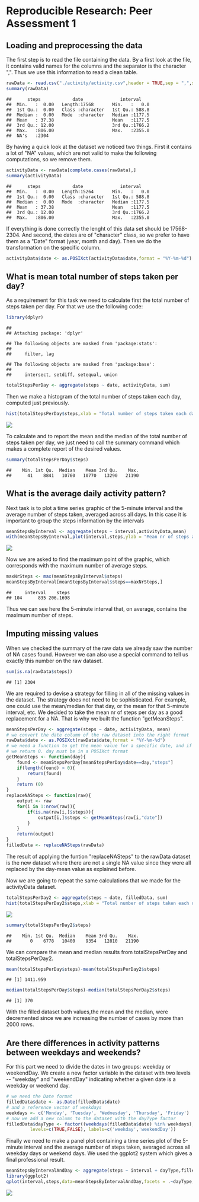 # Reproducible Research: Peer Assessment 1
## Loading and preprocessing the data
The first step is to read the file containing the data. By a first look at the file, it contains valid names for the columns and the separator is the character ",". Thus we use this information to read a clean table.


```r
rawData <- read.csv("./activity/activity.csv",header = TRUE,sep = ",",stringsAsFactors = FALSE)
summary(rawData)
```

```
##      steps            date              interval     
##  Min.   :  0.00   Length:17568       Min.   :   0.0  
##  1st Qu.:  0.00   Class :character   1st Qu.: 588.8  
##  Median :  0.00   Mode  :character   Median :1177.5  
##  Mean   : 37.38                      Mean   :1177.5  
##  3rd Qu.: 12.00                      3rd Qu.:1766.2  
##  Max.   :806.00                      Max.   :2355.0  
##  NA's   :2304
```
By having a quick look at the dataset we noticed two things. First it contains a lot of "NA" values, which are not valid to make the following computations, so we remove them.

```r
activityData <- rawData[complete.cases(rawData),]
summary(activityData)
```

```
##      steps            date              interval     
##  Min.   :  0.00   Length:15264       Min.   :   0.0  
##  1st Qu.:  0.00   Class :character   1st Qu.: 588.8  
##  Median :  0.00   Mode  :character   Median :1177.5  
##  Mean   : 37.38                      Mean   :1177.5  
##  3rd Qu.: 12.00                      3rd Qu.:1766.2  
##  Max.   :806.00                      Max.   :2355.0
```
If everything is done correctly the lenght of this data set should be 17568-2304.
And second, the dates are of "character" class, so we prefer to have them as a "Date" format (year, month and day). Then we do the transformation on the specific column.

```r
activityData$date <- as.POSIXct(activityData$date,format = "%Y-%m-%d")
```
 
## What is mean total number of steps taken per day?
As a requirement for this task we need to calculate first the total number of steps taken per day. For that we use the following code:


```r
library(dplyr)
```

```
## 
## Attaching package: 'dplyr'
```

```
## The following objects are masked from 'package:stats':
## 
##     filter, lag
```

```
## The following objects are masked from 'package:base':
## 
##     intersect, setdiff, setequal, union
```

```r
totalStepsPerDay <- aggregate(steps ~ date, activityData, sum) 
```
Then we make a histogram of the total number of steps taken each day, computed just previously.


```r
hist(totalStepsPerDay$steps,xlab = "Total number of steps taken each day")
```

![](PA1_template_files/figure-html/histStepsPerDay-1.png)<!-- -->

To calculate and to report the mean and the median of the total number of steps taken per day, we just need to call the summary command which makes a complete report of the desired values.


```r
summary(totalStepsPerDay$steps)
```

```
##    Min. 1st Qu.  Median    Mean 3rd Qu.    Max. 
##      41    8841   10760   10770   13290   21190
```


## What is the average daily activity pattern?
Next task is to plot a time series graphic of the 5-minute interval and the average number of steps taken, averaged across all days. In this case it is important to group the steps information by the intervals


```r
meanStepsByInterval <- aggregate(steps ~ interval,activityData,mean)
with(meanStepsByInterval,plot(interval,steps,ylab = "Mean nr of steps averaged across days", xlab="Interval id", type = "l"))
```

![](PA1_template_files/figure-html/averageActivity-1.png)<!-- -->

Now we are asked to find the maximum point of the graphic, which corresponds with the maximum number of average steps.


```r
maxNrSteps <- max(meanStepsByInterval$steps)
meanStepsByInterval[meanStepsByInterval$steps==maxNrSteps,]
```

```
##     interval    steps
## 104      835 206.1698
```

Thus we can see here the 5-minute interval that, on average, contains the maximum number of steps.

## Imputing missing values
When we checked the summary of the raw data we already saw the number of NA cases found. However we can also use a special command to tell us exactly this number on the raw dataset.


```r
sum(is.na(rawData$steps))
```

```
## [1] 2304
```

We are required to devise a strategy for filling in all of the missing values in the dataset. The strategy does not need to be sophisticated. For example, one could use the mean/median for that day, or the mean for that 5-minute interval, etc. We decided to take the mean nr of steps per day as a good replacement for a NA. That is why we built the function "getMeanSteps".


```r
meanStepsPerDay <- aggregate(steps ~ date, activityData, mean)
# we convert the date column of the raw dataset into the right format
rawData$date <- as.POSIXct(rawData$date,format = "%Y-%m-%d")
# we need a function to get the mean value for a specific date, and if the date is not found in the dataset,
# we return 0. day must be in a POSIXct format
getMeanSteps <- function(day){
    found <- meanStepsPerDay[meanStepsPerDay$date==day,"steps"]
    if(length(found) > 0){
        return(found)
    }
    return (0)
}
replaceNASteps <- function(raw){
    output <- raw
    for(i in 1:nrow(raw)){
        if(is.na(raw[i,]$steps)){
            output[i,]$steps <- getMeanSteps(raw[i,"date"])
        }
    }
    return(output)
}
filledData <- replaceNASteps(rawData)
```

The result of applying the funtion "replaceNASteps" to the rawData dataset is the new dataset where there are not a single NA value since they were all replaced by the day-mean value as explained before.

Now we are going to repeat the same calculations that we made for the activityData dataset.


```r
totalStepsPerDay2 <- aggregate(steps ~ date, filledData, sum) 
hist(totalStepsPerDay2$steps,xlab = "Total number of steps taken each day")
```

![](PA1_template_files/figure-html/repeatMeanMedianValues-1.png)<!-- -->

```r
summary(totalStepsPerDay2$steps)
```

```
##    Min. 1st Qu.  Median    Mean 3rd Qu.    Max. 
##       0    6778   10400    9354   12810   21190
```

We can compare the mean and median results from totalStepsPerDay and totalStepsPerDay2.

```r
mean(totalStepsPerDay$steps)-mean(totalStepsPerDay2$steps)
```

```
## [1] 1411.959
```

```r
median(totalStepsPerDay$steps)-median(totalStepsPerDay2$steps)
```

```
## [1] 370
```

With the filled dataset both values,the mean and the median, were decremented since we are increasing the number of cases by more than 2000 rows.

## Are there differences in activity patterns between weekdays and weekends?
For this part we need to divide the dates in two groups: weekday or weekendDay.
We create a new factor variable in the dataset with two levels -- "weekday" and "weekendDay" indicating whether a given date is a weekday or weekend day.


```r
# we need the Date format 
filledData$date <- as.Date(filledData$date)
# and a reference vector of weekdays
weekdays <- c('Monday', 'Tuesday', 'Wednesday', 'Thursday', 'Friday')
# now we add a new column to the dataset with the dayType factor
filledData$dayType <- factor((weekdays(filledData$date) %in% weekdays), 
         levels=c(TRUE,FALSE), labels=c('weekday','weekendDay'))
```
Finally we need to make a panel plot containing a time series plot of the 5-minute interval and the average number of steps taken, averaged across all weekday days or weekend days. We used the ggplot2 system which gives a final professional result.


```r
meanStepsByIntervalAndDay <- aggregate(steps ~ interval + dayType,filledData,mean)
library(ggplot2)
qplot(interval,steps,data=meanStepsByIntervalAndDay,facets = .~dayType,geom = "line")+ labs(x="Interval id")+labs(y= "Number of steps")+labs(title="Average number of steps per interval and day type")
```

![](PA1_template_files/figure-html/averageActivityPerDayType-1.png)<!-- -->
